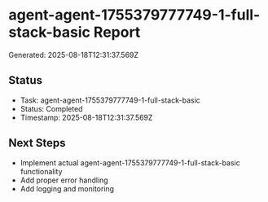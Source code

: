 # agent-agent-1755379777749-1-full-stack-basic Report

Generated: 2025-08-18T12:31:37.569Z

## Status
- Task: agent-agent-1755379777749-1-full-stack-basic
- Status: Completed
- Timestamp: 2025-08-18T12:31:37.569Z

## Next Steps
- Implement actual agent-agent-1755379777749-1-full-stack-basic functionality
- Add proper error handling
- Add logging and monitoring
